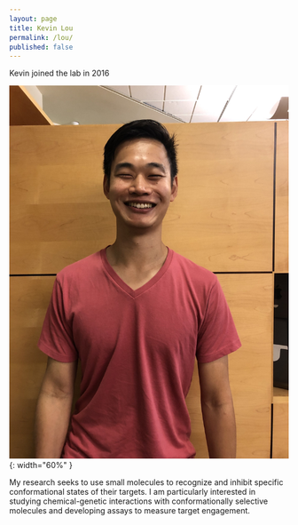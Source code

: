 ```yaml
---
layout: page
title: Kevin Lou
permalink: /lou/
published: false
---
```

Kevin joined the lab in 2016

![Kevin Lou pic](../img/kevin.jpg){: width="60%" }

My research seeks to use small molecules to recognize and inhibit specific conformational states of their targets. I am particularly interested in studying chemical-genetic interactions with conformationally selective molecules and developing assays to measure target engagement.
